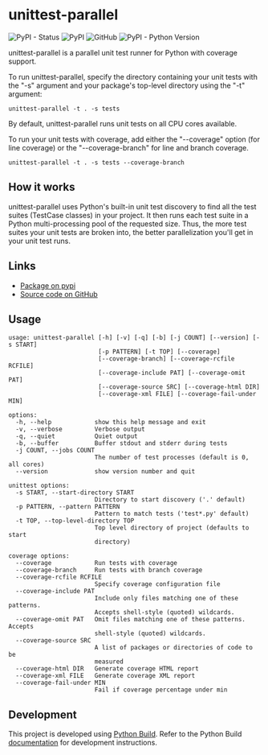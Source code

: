# unittest-parallel

![PyPI - Status](https://img.shields.io/pypi/status/unittest-parallel)
![PyPI](https://img.shields.io/pypi/v/unittest-parallel)
![GitHub](https://img.shields.io/github/license/craigahobbs/unittest-parallel)
![PyPI - Python Version](https://img.shields.io/pypi/pyversions/unittest-parallel)

unittest-parallel is a parallel unit test runner for Python with coverage support.

To run unittest-parallel, specify the directory containing your unit tests with the "-s" argument
and your package's top-level directory using the "-t" argument:

```
unittest-parallel -t . -s tests
```

By default, unittest-parallel runs unit tests on all CPU cores available.

To run your unit tests with coverage, add either the "--coverage" option (for line coverage) or the
"--coverage-branch" for line and branch coverage.

```
unittest-parallel -t . -s tests --coverage-branch
```


## How it works

unittest-parallel uses Python's built-in unit test discovery to find all the test suites (TestCase
classes) in your project. It then runs each test suite in a Python multi-processing pool of the
requested size. Thus, the more test suites your unit tests are broken into, the better
parallelization you'll get in your unit test runs.


## Links

- [Package on pypi](https://pypi.org/project/unittest-parallel/)
- [Source code on GitHub](https://github.com/craigahobbs/unittest-parallel)


## Usage

```
usage: unittest-parallel [-h] [-v] [-q] [-b] [-j COUNT] [--version] [-s START]
                         [-p PATTERN] [-t TOP] [--coverage]
                         [--coverage-branch] [--coverage-rcfile RCFILE]
                         [--coverage-include PAT] [--coverage-omit PAT]
                         [--coverage-source SRC] [--coverage-html DIR]
                         [--coverage-xml FILE] [--coverage-fail-under MIN]

options:
  -h, --help            show this help message and exit
  -v, --verbose         Verbose output
  -q, --quiet           Quiet output
  -b, --buffer          Buffer stdout and stderr during tests
  -j COUNT, --jobs COUNT
                        The number of test processes (default is 0, all cores)
  --version             show version number and quit

unittest options:
  -s START, --start-directory START
                        Directory to start discovery ('.' default)
  -p PATTERN, --pattern PATTERN
                        Pattern to match tests ('test*.py' default)
  -t TOP, --top-level-directory TOP
                        Top level directory of project (defaults to start
                        directory)

coverage options:
  --coverage            Run tests with coverage
  --coverage-branch     Run tests with branch coverage
  --coverage-rcfile RCFILE
                        Specify coverage configuration file
  --coverage-include PAT
                        Include only files matching one of these patterns.
                        Accepts shell-style (quoted) wildcards.
  --coverage-omit PAT   Omit files matching one of these patterns. Accepts
                        shell-style (quoted) wildcards.
  --coverage-source SRC
                        A list of packages or directories of code to be
                        measured
  --coverage-html DIR   Generate coverage HTML report
  --coverage-xml FILE   Generate coverage XML report
  --coverage-fail-under MIN
                        Fail if coverage percentage under min
```


## Development

This project is developed using [Python Build](https://github.com/craigahobbs/python-build#readme).
Refer to the Python Build [documentation](https://github.com/craigahobbs/python-build#make-targets)
for development instructions.
